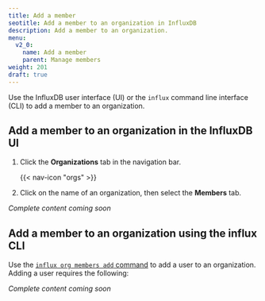 ```yaml
---
title: Add a member
seotitle: Add a member to an organization in InfluxDB
description: Add a member to an organization.
menu:
  v2_0:
    name: Add a member
    parent: Manage members
weight: 201
draft: true
---
```


Use the InfluxDB user interface (UI) or the `influx` command line interface (CLI)
to add a member to an organization.

## Add a member to an organization in the InfluxDB UI

1. Click the **Organizations** tab in the navigation bar.

    {{< nav-icon "orgs" >}}

2. Click on the name of an organization, then select the **Members** tab.

_Complete content coming soon_

## Add a member to an organization using the influx CLI

Use the [`influx org members add` command](/v2.0/reference/cli/influx/org/members/add)
to add a user to an organization. Adding a user requires the following:

_Complete content coming soon_
